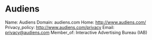 
# Audiens

Name: Audiens
Domain: audiens.com
Home: http://www.audiens.com/
Privacy_policy: http://www.audiens.com/privacy
Email: privacy@audiens.com
Member_of: Interactive Advertising Bureau (IAB)
